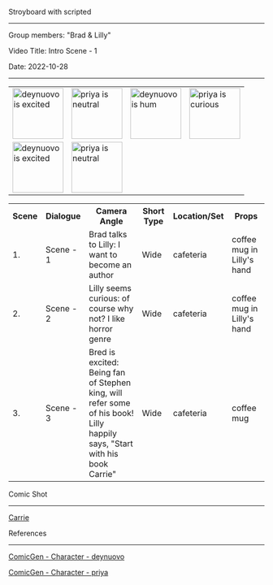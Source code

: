 Stroyboard with scripted

_______________________

 Group members: "Brad & Lilly"
 
 Video Title: Intro Scene - 1
 
 Date: 2022-10-28

___________________
<table>
<tr>
<td><img src="https://gramener.com/comicgen/v1/comic?name=deynuovo&angle=side&emotion=excited&pose=handsfolded&shirt=%23bdc59a&face=%23f8c59a&box=1&boxcolor=%23000000&boxgap=&mirror=mirror" alt="deynuovo is excited" style="height: 100px; width:100px;"/>
<td><img src="https://gramener.com/comicgen/v1/comic?name=priya&angle=straight&emotion=neutral&pose=holdingcoffee&box=1&boxcolor=%23000000&boxgap=&mirror=" alt="priya is neutral" style="height: 100px; width:100px;"/>
<td><img src="https://gramener.com/comicgen/v1/comic?name=deynuovo&angle=side&emotion=hmm&pose=handsfolded&shirt=%23bdc59a&face=%23f8c59a&box=1&boxcolor=%23000000&boxgap=&mirror=mirror" alt="deynuovo is hum" style="height: 100px; width:100px;"/>
<td><img src="https://gramener.com/comicgen/v1/comic?name=priya&angle=straight&emotion=curious&pose=holdingcoffee&box=&boxcolor=%23000000&boxgap=&mirror=" alt="priya is curious" style="height: 100px; width:100px;"/>
</tr>
<tr>
<td><img src="https://gramener.com/comicgen/v1/comic?name=deynuovo&angle=side&emotion=excited&pose=handsfolded&shirt=%23bdc59a&face=%23f8c59a&box=1&boxcolor=%23000000&boxgap=&mirror=mirror" alt="deynuovo is excited" style="height: 100px; width:100px;"/>
<td><img src="https://gramener.com/comicgen/v1/comic?name=priya&angle=straight&emotion=neutral&pose=holdingcoffee&box=1&boxcolor=%23000000&boxgap=&mirror=" alt="priya is neutral" style="height: 100px; width:100px;"/>
</tr>
</table>

<table>
    <tr>
    <th>Scene</th>
    <th>Dialogue</th>
    <th>Camera Angle</th>
    <th>Short Type</th>
    <th>Location/Set</th>
    <th>Props</th>  
  </tr>
 <tr>
  <td>1.
  <td>Scene - 1
  <td>Brad talks to Lilly: I want to become an author
  <td>Wide
  <td>cafeteria
  <td>coffee mug in Lilly's hand
 </tr>
  <tr>
    <td>2.
    <td>Scene - 2
    <td>Lilly seems curious: of course why not? I like horror genre
    <td>Wide
    <td>cafeteria
    <td>coffee mug in Lilly's hand
 </tr>
  <tr>
    <td>3.
    <td>Scene - 3
    <td>Bred is excited: Being fan of Stephen king, will refer some of his book!
      <br>
      Lilly happily says, "Start with his book Carrie"
    <td>Wide
    <td>cafeteria
    <td>coffee mug
 </tr>
</table

Comic Shot
____________________

[Carrie](https://rajeshradhakrishnanmvk.github.io/timeline/#carrie)


References
____________________

[ComicGen - Character - deynuovo](https://gramener.com/comicgen/v1/#name=deynuovo&angle=side&emotion=hmm&pose=handsfolded&shirt=%23bdc59a&face=%23f8c59a&box=1&boxcolor=%23000000&boxgap=&mirror=mirror)

[ComicGen - Character - priya](https://gramener.com/comicgen/v1/#name=priya&angle=straight&emotion=curious&pose=holdingcoffee&box=&boxcolor=%23000000&boxgap=&mirror=)



